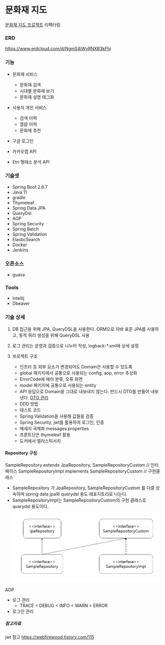 # 문화재 지도
[문화재 지도 프로젝트](https://github.com/uyeonH/CulturalPropertyMap) 리팩터링

### ERD
https://www.erdcloud.com/d/NgmS4iWyRNXB3kFhi

### 기능

- 문화재 서비스
    - 문화재 검색
    - 시대별 문화재 보기
    - 문화재 설명 태그화
  
- 사용자 개인 서비스
    - 검색 이력
    - 열람 이력
    - 문화재 추천
  

- 구글 로그인
- 카카오맵 API
- Etri 형태소 분석 API

### 기술셋

- Spring Boot 2.6.7
- Java 11
- gradle
- Thymeleaf
- Spring Data JPA
- QueryDsl
- AOP
- Spring Security
- Spring Batch
- Spring Validation
- ElasticSearch
- Docker
- Jenkins

### 오픈소스
- guava

### Tools
- Intellij
- Dbeaver

### 기술 상세
1. DB 접근을 위해 JPA, QueryDSL을 사용한다. 
   ORM으로 자바 표준 JPA를 사용하고, 동적 쿼리 생성을 위해 QueryDSL 사용
   
2. 로그 관리는 운영과 검증으로 나누어 작성, logback-*.xml에 상세 설정
   
3. 프로젝트 구조
   - 인프라 등 외부 요소가 변경되어도 Domain은 사용할 수 있도록 
   - global 패키지에서 공통으로 사용되는 config, aop, error 추상화
   - ErrorCode에 에러 분류, 오류 화면
   - model 패키지에 공통으로 사용되는 entity
   - API 응답으로 Domain을 그대로 내보내지 않는다. 반드시 DTO를 만들어 내보낸다. 
     [DTO 관리](https://song8420.tistory.com/m/383)
   - DDD 방법
   - 테스트 코드
   - Spring Validation을 사용해 값들을 검증
   - Spring Security, jwt를 활용하여 로그인, 인증
   - 메세지 국제화 messages.properties
   - 프론트단은 thymeleaf 활용
   - 도커에서 엘라스틱서치 













#### Repository 구성
SampleRepository extends JpaRepository, SampleRepositoryCustom // 인터페이스
SampleRepositoryImpl implements SampleRepositoryCustom // 구현클래스
- SampleRepository 가 JpaRepository, SampleRepositoryCustom 를 다중 상속하며 spring data jpa와 querydsl 용도 레포지토리로 나눈다.
- SampleRepositoryImpl는 SampleRepositoryCustom의 구현 클래스로 querydsl 용도이다.
![레포지토리 구조](./readme_image/repository.jpg)





AOP
- 로그 관리
  - TRACE  <  DEBUG  <  INFO  <  WARN  <  ERROR
- 로그인 관리



##### 참고자료
jwt 참고
https://webfirewood.tistory.com/115